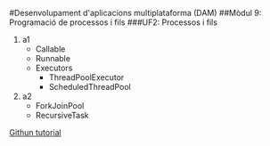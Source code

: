 #Desenvolupament d'aplicacions multiplataforma (DAM)
##Mòdul 9: Programació de processos i fils
###UF2: Processos i fils

1. a1
   - Callable
   - Runnable
   - Executors
     - ThreadPoolExecutor
     - ScheduledThreadPool
2. a2 
   - ForkJoinPool
   - RecursiveTask



[Githun tutorial](https://docs.github.com/es/github/writing-on-github/basic-writing-and-formatting-syntax#headings)